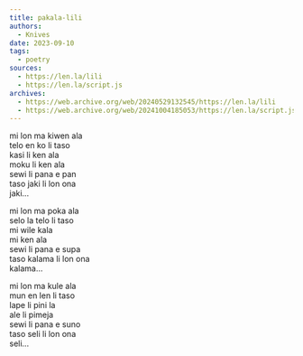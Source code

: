 ```yaml
---
title: pakala-lili
authors:
  - Knives
date: 2023-09-10
tags:
  - poetry
sources:
  - https://len.la/lili
  - https://len.la/script.js
archives:
  - https://web.archive.org/web/20240529132545/https://len.la/lili
  - https://web.archive.org/web/20241004185053/https://len.la/script.js
---
```


mi lon ma kiwen ala  
telo en ko li taso  
kasi li ken ala  
moku li ken ala  
sewi li pana e pan  
taso jaki li lon ona  
jaki...

mi lon ma poka ala  
selo la telo li taso  
mi wile kala  
mi ken ala  
sewi li pana e supa  
taso kalama li lon ona  
kalama...

mi lon ma kule ala  
mun en len li taso  
lape li pini la  
ale li pimeja  
sewi li pana e suno  
taso seli li lon ona  
seli...
